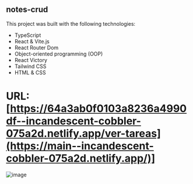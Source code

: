 ## notes-crud

This project was built with the following technologies:

- TypeScript
- React & Vite.js
- React Router Dom
- Object-oriented programming (OOP)
- React Victory
- Tailwind CSS
- HTML & CSS
# URL: [https://64a3ab0f0103a8236a4990df--incandescent-cobbler-075a2d.netlify.app/ver-tareas](https://main--incandescent-cobbler-075a2d.netlify.app/)]
![image](https://github.com/Re-21-12/notes-crud/assets/104967229/c7759044-f1bd-4d72-a12b-91dfdb3bd88d)
